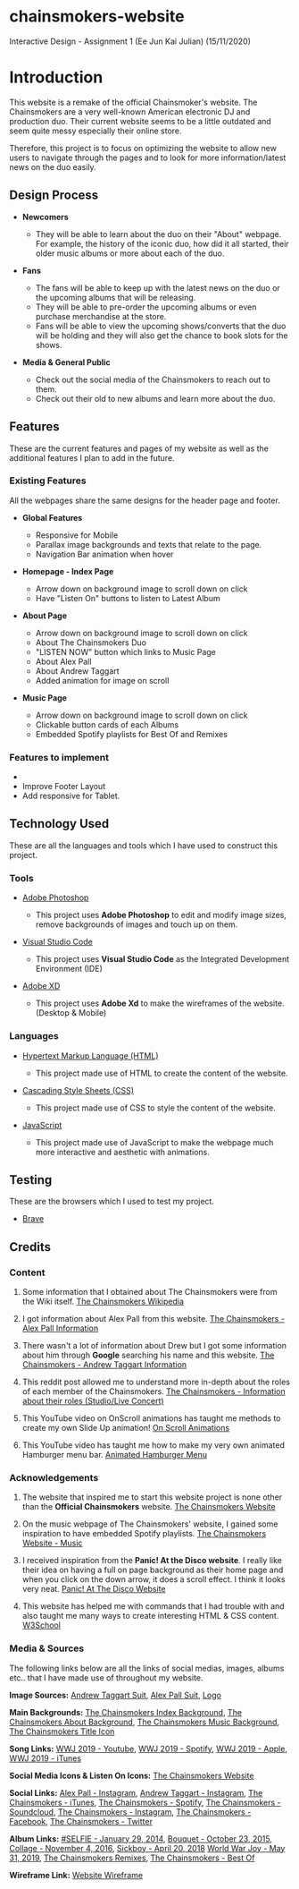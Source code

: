 # chainsmokers-website
Interactive Design - Assignment 1 (Ee Jun Kai Julian) (15/11/2020)

# Introduction
This website is a remake of the official Chainsmoker's website. The Chainsmokers are a very well-known American electronic DJ and production duo. Their current website seems to be a little outdated and seem quite messy especially their online store.

Therefore, this project is to focus on optimizing the website to allow new users to navigate through the pages and to look for more information/latest news on the duo easily.

## Design Process

* **Newcomers**
    * They will be able to learn about the duo on their "About" webpage. For example, the history of the iconic duo, how did it all started, their older music albums or more about each of the duo.

* **Fans**
    * The fans will be able to keep up with the latest news on the duo or the upcoming albums that will be releasing.
    * They will be able to pre-order the upcoming albums or even purchase merchandise at the store.
    * Fans will be able to view the upcoming shows/converts that the duo will be holding and they will also get the chance to book slots for the shows.

* **Media & General Public**
    * Check out the social media of the Chainsmokers to reach out to them.
    * Check out their old to new albums and learn more about the duo.

## Features
These are the current features and pages of my website as well as the additional features I plan to add in the future.

### Existing Features
All the webpages share the same designs for the header page and footer. 
* **Global Features**
    * Responsive for Mobile
    * Parallax image backgrounds and texts that relate to the page.
    * Navigation Bar animation when hover

* **Homepage - Index Page**
    * Arrow down on background image to scroll down on click
    * Have "Listen On" buttons to listen to Latest Album
* **About Page**
    * Arrow down on background image to scroll down on click
    * About The Chainsmokers Duo
    * "LISTEN NOW" button which links to Music Page
    * About Alex Pall
    * About Andrew Taggart
    * Added animation for image on scroll
* **Music Page**
    * Arrow down on background image to scroll down on click
    * Clickable button cards of each Albums
    * Embedded Spotify playlists for Best Of and Remixes
### Features to implement
* 
* Improve Footer Layout
* Add responsive for Tablet.

## Technology Used
These are all the languages and tools which I have used to construct this project.

### Tools
* [Adobe Photoshop](https://www.adobe.com/sea/products/photoshop.html)
    * This project uses **Adobe Photoshop** to edit and modify image sizes, remove backgrounds of images and touch up on them.

* [Visual Studio Code](https://code.visualstudio.com/)
    * This project uses **Visual Studio Code** as the Integrated Development Environment (IDE)

* [Adobe XD](https://www.adobe.com/sea/products/xd.html)
    * This project uses **Adobe Xd** to make the wireframes of the website. (Desktop & Mobile)

### Languages 
* [Hypertext Markup Language (HTML)](https://html.spec.whatwg.org/)
    * This project made use of HTML to create the content of the website.

* [Cascading Style Sheets (CSS)](https://www.w3.org/Style/CSS/Overview.en.html)
    * This project made use of CSS to style the content of the website.

* [JavaScript](https://www.javascript.com/)
    * This project made use of JavaScript to make the webpage much more interactive and aesthetic with animations.
## Testing
These are the browsers which I used to test my project.

* [Brave](https://brave.com/)

## Credits

### Content
1. Some information that I obtained about The Chainsmokers were from the Wiki itself.
[The Chainsmokers Wikipedia](https://en.wikipedia.org/wiki/The_Chainsmokers)

1. I got information about Alex Pall from this website.
[The Chainsmokers - Alex Pall Information](https://www.imdb.com/name/nm7353508/) 

1. There wasn't a lot of information about Drew but I got some information about him through **Google** searching his name and this website. 
[The Chainsmokers - Andrew Taggart Information](https://www.forbes.com/profile/drew-taggart/?sh=3753077a1fa4)

1. This reddit post allowed me to understand more in-depth about the roles of each member of the Chainsmokers.
[The Chainsmokers - Information about their roles (Studio/Live Concert)](https://www.reddit.com/r/EDM/comments/5et1qy/what_exactly_does_alex_pall_of_the_chainsmokers_do/)

1. This YouTube video on OnScroll animations has taught me methods to create my own Slide Up animation!
[On Scroll Animations](https://www.youtube.com/watch?v=huVJW23JHKQ&t=890s)

1. This YouTube video has taught me how to make my very own animated Hamburger menu bar.
[Animated Hamburger Menu](https://www.youtube.com/watch?v=nME3fE3c9Qw) 


### Acknowledgements
1. The website that inspired me to start this website project is none other than the **Official Chainsmokers** website.
[The Chainsmokers Website](https://www.thechainsmokers.com/)

1. On the music webpage of The Chainsmokers' website, I gained some inspiration to have embedded Spotify playlists. 
[The Chainsmokers Website - Music](https://www.thechainsmokers.com/music)

1. I received inspiration from the **Panic! At the Disco website**. I really like their idea on having a full on page background as their home page and when you click on the down arrow, it does a scroll effect. I think it looks very neat. 
[Panic! At The Disco Website](https://panicatthedisco.com/)

1. This website has helped me with commands that I had trouble with and also taught me many ways to create interesting HTML & CSS content.
[W3School](https://www.w3schools.com/)

### Media & Sources
The following links below are all the links of social medias, images, albums etc.. that I have made use of throughout my website.

**Image Sources:**
[Andrew Taggart Suit](https://www.pinterest.co.uk/pin/818951513467715611/),
[Alex Pall Suit](https://celebs.infoseemedia.com/alex-pall/alex-pall-2/),
[Logo](https://commons.wikimedia.org/wiki/File:Chainsmokers_Logo.png)

**Main Backgrounds:**
[The Chainsmokers Index Background](https://wallpapercave.com/the-chainsmokers-wallpapers),
[The Chainsmokers About Background](https://wallpaperaccess.com/the-chain-smokers),
[The Chainsmokers Music Background](https://www.vanityfair.com/style/2020/08/chainsmokers-hamptons-restaurant-scrutiny),
[The Chainsmokers Title Icon](https://commons.wikimedia.org/wiki/File:The_Chainsmokers_Logo_2018.png)

**Song Links:**
[WWJ 2019 - Youtube](https://www.youtube.com/playlist?list=PLxKHVMqMZqUQQvTlCOlvD5I_z4mQf_m93),
[WWJ 2019 - Spotify](https://open.spotify.com/album/01GR4NL5O5CZM51k0aejKD?autoplay=true&v=L),
[WWJ 2019 - Apple](https://music.apple.com/us/playlist/world-war-joy/pl.3a5d775b00a945e3a4b41bb5d15ea006),
[WWJ 2019 - iTunes](https://music.apple.com/us/album/world-war-joy/1489350461)

**Social Media Icons & Listen On Icons:**
[The Chainsmokers Website](https://www.thechainsmokers.com/)

**Social Links:**
[Alex Pall - Instagram](https://www.instagram.com/alexpall/),
[Andrew Taggart - Instagram](https://www.instagram.com/drewtaggart/),
[The Chainsmokers - iTunes](https://itunes.apple.com/us/artist/the-chainsmokers/id580391756?ign-mpt=uo%3D4),
[The Chainsmokers - Spotify](https://open.spotify.com/artist/69GGBxA162lTqCwzJG5jLp),
[The Chainsmokers - Soundcloud](https://soundcloud.com/thechainsmokers),
[The Chainsmokers - Instagram](http://www.instagram.com/thechainsmokers),
[The Chainsmokers - Facebook](https://www.facebook.com/thechainsmokers),
[The Chainsmokers - Twitter](https://twitter.com/thechainsmokers)

**Album Links:**
[#SELFIE - January 29, 2014](https://www.discogs.com/The-Chainsmokers-Selfie/release/5566766),
[Bouquet - October 23, 2015](https://open.spotify.com/playlist/31VNey88t7VRLpdBepztS2),
[Collage - November 4, 2016](https://open.spotify.com/playlist/7ukIyoyCalZTKoYzPM2892),
[Sickboy - April 20, 2018](https://open.spotify.com/album/6ZvDJs17O3woQirttKRYCG)
[World War Joy - May 31, 2019](https://open.spotify.com/playlist/28l2IUIh7KDW3qzCesOSqd),
[The Chainsmokers Remixes](https://open.spotify.com/playlist/2AiGJYOMDTvtXVYp1ZSVnS?si=q1q9NeKoRJeCUQ676jWMeQ),
[The Chainsmokers - Best Of](https://open.spotify.com/playlist/06MtbfNH3yEkSXDGbbFFW9?si=-zZ5lFCIQiOcAffKuYMgyw)

**Wireframe Link:**
[Website Wireframe](https://drive.google.com/drive/folders/1PbVvmoEvncIFNeUJolGCteF99jDvA-P1?usp=sharing)